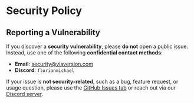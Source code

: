 # Security Policy

## Reporting a Vulnerability

If you discover a **security vulnerability**, please **do not** open a public issue. Instead, use one of the following
**confidential contact methods**:

- **Email**: [security@viaversion.com](mailto:security@viaversion.com)
- **Discord**: `florianmichael`

If your issue is **not security-related**, such as a bug, feature request, or usage question, please use
the [GitHub Issues tab](https://github.com/ViaVersion/ViaVersion/issues) or reach out via
our [Discord server](https://discord.gg/viaversion).

